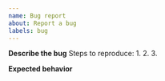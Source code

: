 ```yaml
---
name: Bug report
about: Report a bug
labels: bug
---
```


**Describe the bug**
Steps to reproduce:
1.
2.
3.

**Expected behavior**
